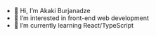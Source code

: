 - 👋 Hi, I’m Akaki Burjanadze
- 👀 I’m interested in front-end web development
- 🌱 I’m currently learning React/TypeScript

<!---
Akaki16/Akaki16 is a ✨ special ✨ repository because its `README.md` (this file) appears on your GitHub profile.
You can click the Preview link to take a look at your changes.
--->
